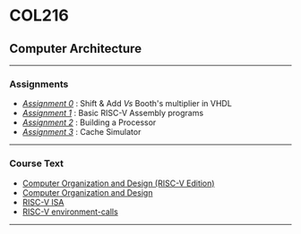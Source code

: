 # COL216 
## Computer Architecture

<hr>

### Assignments
- <a href="https://github.com/adityjhaa/col216/tree/main/asgn0">*Assignment 0*</a> : Shift & Add *Vs* Booth's multiplier in VHDL
- <a href="https://github.com/adityjhaa/col216/tree/main/asgn1">*Assignment 1*</a> : Basic RISC-V Assembly programs
- <a href="https://github.com/adityjhaa/col216/tree/main/asgn2">*Assignment 2*</a> : Building a Processor
- <a href="https://github.com/adityjhaa/col216/tree/main/asgn3">*Assignment 3*</a> : Cache Simulator


<hr>

### Course Text <br>
- <a href="https://github.com/adityjhaa/col216/blob/main/books/computer_organization_%26_design_riscV.pdf">Computer Organization and Design (RISC-V Edition)</a> <br>
- <a href="https://github.com/adityjhaa/col216/blob/main/books/computer_organization_%26_design.pdf">Computer Organization and Design</a> <br>
- <a href="https://github.com/adityjhaa/col216/blob/main/books/riscV_isa.pdf">RISC-V ISA</a>
- <a href="https://github.com/TheThirdOne/rars/wiki/Environment-Calls">RISC-V environment-calls</a><br>

<hr>
